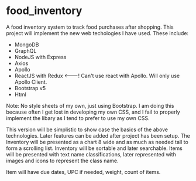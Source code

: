 
# food_inventory 

A food inventory system to track food purchases after shopping. 
This project will implement the new web techologies I have used. These include:

* MongoDB
* GraphQL 
* NodeJS with Express
* Axios 
* Apollo 
* ReactJS with Redux <---! Can't use react with Apollo. Will only use Apollo Client. 
* Bootstrap v5
* Html

Note: No style sheets of my own, just using Bootstrap. I am doing this because 
often I get lost in developing my own CSS, and I fail to properly implement the
libary as I tend to prefer to use my own CSS.  

This version will be simplistic to show case the basics of the above technologies. 
Later features can be added after project has been setup. 
The Inventory will be presented as a chart 8 wide and as much as needed tall to form a scrolling list. 
Inventory will be sortable and later searchable.
Items will be presented with text name classifications, later  represented with images and icons to represent the class name.

Item will have due dates, UPC if needed, weight, count of items. 
























